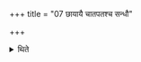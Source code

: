 +++
title = "07 छायायै चातपतश्च सन्धौ"

+++

<details><summary>थिते</summary>

छायायै चातपतश्च सन्धौ गृह्णाति ७
</details>
